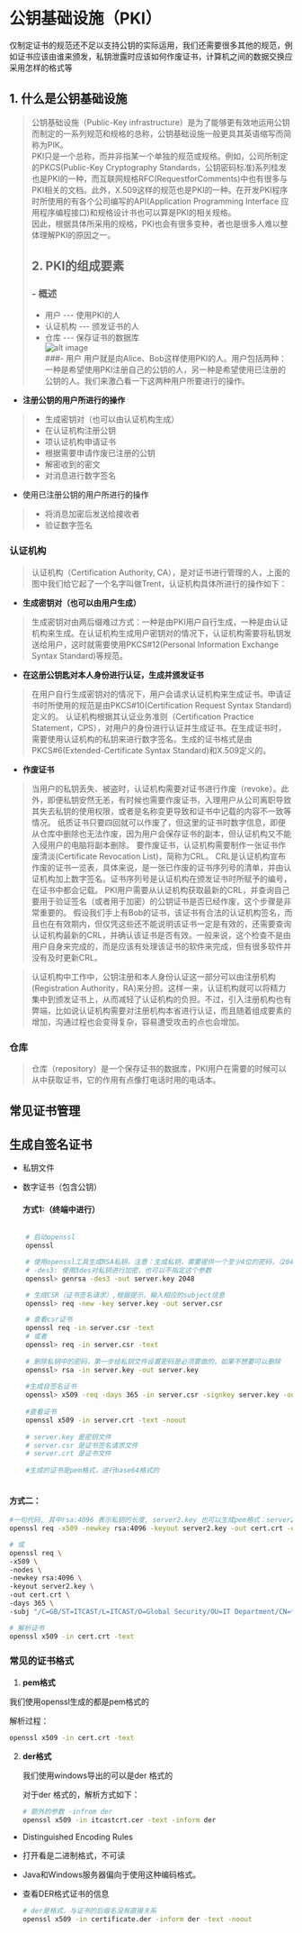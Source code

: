 # 公钥基础设施（PKI）
仅制定证书的规范还不足以支持公钥的实际运用，我们还需要很多其他的规范，例如证书应该由谁来颁发，私钥泄露时应该如何作废证书，计算机之间的数据交换应采用怎样的格式等  

## 1. 什么是公钥基础设施

> 公钥基础设施（Public-Key infrastructure）是为了能够更有效地运用公钥而制定的一系列规范和规格的总称，公钥基础设施一般更具其英语缩写而简称为PIK。  
> PKI只是一个总称，而并非指某一个单独的规范或规格。例如，公司所制定的PKCS(Public-Key Cryptography Standards，公钥密码标准)系列桂发也是PKI的一种，而互联网规格RFC(RequestforComments)中也有很多与PKI相关的文档。此外，X.509这样的规范也是PKI的一种。在开发PKI程序时所使用的有各个公司编写的API(Application Programming Interface 应用程序编程接口)和规格设计书也可以算是PKI的相关规格。  
> 因此，根据具体所采用的规格，PKI也会有很多变种，者也是很多人难以整体理解PKI的原因之一。
> ## 2. PKI的组成要素
> ### - 概述
>
> + 用户    --- 使用PKI的人
> + 认证机构  --- 颁发证书的人
> + 仓库    --- 保存证书的数据库  
> ![alt image](http://chuantu.xyz/t6/712/1578905091x2890211899.png)  
> ###- 用户
> 用户就是向Alice、Bob这样使用PKI的人。用户包括两种：一种是希望使用PKI注册自己的公钥的人，另一种是希望使用已注册的公钥的人。我们来激凸看一下这两种用户所要进行的操作。  

+ **注册公钥的用户所进行的操作**
>  * 生成密钥对（也可以由认证机构生成）  
>  * 在认证机构注册公钥
>  * 项认证机构申请证书
>  * 根据需要申请作废已注册的公钥
>  * 解密收到的密文
>  * 对消息进行数字签名
+ 使用已注册公钥的用户所进行的操作
> * 将消息加密后发送给接收者
> * 验证数字签名

### 认证机构

> 认证机构（Certification Authority, CA），是对证书进行管理的人，上面的图中我们给它起了一个名字叫做Trent，认证机构具体所进行的操作如下：  

* **生成密钥对（也可以由用户生成）**
> 生成密钥对由两后缀难过方式：一种是由PKI用户自行生成，一种是由认证机构来生成。在认证机构生成用户密钥对的情况下，认证机构需要将私钥发送给用户，这时就需要使用PKCS#12(Personal Information Exchange Syntax Standard)等规范。
* **在这册公钥匙对本人身份进行认证，生成并颁发证书**
> 在用户自行生成密钥对的情况下，用户会请求认证机构来生成证书。申请证书时所使用的规范是由PKCS#10(Certification Request Syntax Standard)定义的。
> 认证机构根据其认证业务准则（Certification Practice Statement，CPS），对用户的身份进行认证并生成证书。在生成证书时，需要使用认证机构的私钥来进行数字签名。生成的证书格式是由PKCS#6(Extended-Certificate Syntax Standard)和X.509定义的。

* **作废证书**
> 当用户的私钥丢失、被盗时，认证机构需要对证书进行作废（revoke）。此外，即便私钥安然无恙，有时候也需要作废证书，入理用户从公司离职导致其失去私钥的使用权限，或者是名称变更导致和证书中记载的内容不一致等情况。
> 纸质证书只要四回就可以作废了，但这里的证书时数字信息，即便从仓库中删除也无法作废，因为用户会保存证书的副本，但认证机构又不能入侵用户的电脑将副本删除。
> 要作废证书，认证机构需要制作一张证书作废清淡(Certificate Revocation List)，简称为CRL。
> CRL是认证机构宣布作废的证书一览表，具体来说，是一张已作废的证书序列号的清单，并由认证机构加上数字签名。证书序列号是认证机构在颁发证书时所赋予的编号，在证书中都会记载。
> PKI用户需要从认证机构获取最新的CRL，并查询自己要用于验证签名（或者用于加密）的公钥证书是否已经作废，这个步骤是非常重要的。
> 假设我们手上有Bob的证书，该证书有合法的认证机构签名，而且也在有效期内，但仅凭这些还不能说明该证书一定是有效的，还需要查询认证机构最新的CRL，并确认该证书是否有效。一般来说，这个检查不是由用户自身来完成的，而是应该有处理该证书的软件来完成，但有很多软件并没有及时更新CRL。  

> 认证机构中工作中，公钥注册和本人身份认证这一部分可以由注册机构(Registration Authority，RA)来分担。这样一来，认证机构就可以将精力集中到颁发证书上，从而减轻了认证机构的负担。不过，引入注册机构也有弊端，比如说认证机构需要对注册机构本省进行认证，而且随着组成要素的增加，沟通过程也会变得复杂，容易遭受攻击的点也会增加。  

### **仓库**

> 仓库（repository）是一个保存证书的数据库，PKI用户在需要的时候可以从中获取证书，它的作用有点像打电话时用的电话本。

## 常见证书管理

## 生成自签名证书

- 私钥文件

- 数字证书（包含公钥）

  #### 方式1:（终端中进行）
```sh
    
    # 启动openssl
    openssl

    # 使用openssl工具生成RSA私钥，注意：生成私钥，需要提供一个至少4位的密码，（2048 是制定私钥的长度，也可以不指定）
    # -des3: 使用3des对私钥进行加密，也可以不指定这个参数
    openssl> genrsa -des3 -out server.key 2048

    # 生成CSR（证书签名请求）,根据提示，输入相应的subject信息
    openssl> req -new -key server.key -out server.csr

    # 查看csr证书
    openssl req -in server.csr -text 
    # 或者
    openssl> req -in server.csr -text
    
    # 删除私钥中的密码，第一步给私钥文件设置密码是必须要做的，如果不想要可以删除
    openssl> rsa -in server.key -out server.key
    
    #生成自签名证书
    openssl> x509 -req -days 365 -in server.csr -signkey server.key -out server.crt
    
    #查看证书
    openssl x509 -in server.crt -text -noout
    
    # server.key 是密钥文件
    # server.csr 是证书签名请求文件
    # server.crt 是证书文件
    
    #生成的证书是pem格式，进行base64格式的
    
```

#### 方式二：

```sh
#一句代码, 其中rsa:4096 表示私钥的长度, server2.key 也可以生成pem格式：server2.pem
openssl req -x509 -newkey rsa:4096 -keyout server2.key -out cert.crt -days 365

# 或
openssl req \
-x509 \
-nodes \
-newkey rsa:4096 \
-keyout server2.key \
-out cert.crt \
-days 365 \
-subj "/C=GB/ST=ITCAST/L=ITCAST/O=Global Security/OU=IT Department/CN=*"

# 解析证书
openssl x509 -in cert.crt -text


```

### 常见的证书格式

1. **pem格式**

我们使用openssl生成的都是pem格式的

解析过程：

```sh
openssl x509 -in cert.crt -text
```

2. **der格式**

   我们使用windows导出的可以是der 格式的

   对于der 格式的，解析方式如下：

   ```sh
   # 额外的参数 -infrom der
   openssl x509 -in itcastcrt.cer -text -inform der
   ```

* Distinguished Encoding Rules

* 打开看是二进制格式，不可读

* Java和Windows服务器偏向于使用这种编码格式。

* 查看DER格式证书的信息

  ```sh
  # der是格式，与证书的后缀名没有直接关系
  openssl x509 -in certificate.der -inform der -text -noout
  ```

  